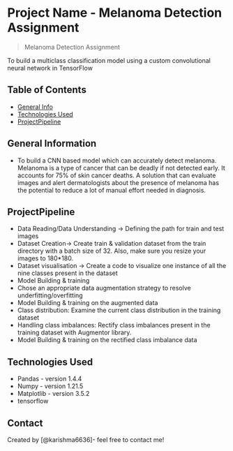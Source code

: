 # Project Name - Melanoma Detection Assignment
> Melanoma Detection Assignment

To build a multiclass classification model using a custom convolutional neural network in TensorFlow


## Table of Contents
* [General Info](#general-information)
* [Technologies Used](#technologies-used)
* [ProjectPipeline](#ProjectPipeline)



## General Information
- To build a CNN based model which can accurately detect melanoma. Melanoma is a type of cancer that can be deadly if not detected early. It accounts for 75% of skin cancer deaths. A solution that can evaluate images and alert dermatologists about the presence of melanoma has the potential to reduce a lot of manual effort needed in diagnosis.


## ProjectPipeline
- Data Reading/Data Understanding → Defining the path for train and test images 
- Dataset Creation→ Create train & validation dataset from the train directory with a batch size of 32. Also, make sure you resize your images to 180*180.
- Dataset visualisation → Create a code to visualize one instance of all the nine classes present in the dataset 
- Model Building & training
- Chose an appropriate data augmentation strategy to resolve underfitting/overfitting 
- Model Building & training on the augmented data
- Class distribution: Examine the current class distribution in the training dataset
- Handling class imbalances: Rectify class imbalances present in the training dataset with Augmentor library.
- Model Building & training on the rectified class imbalance data




## Technologies Used
- Pandas     - version 1.4.4
- Numpy      - version 1.21.5
- Matplotlib - version 3.5.2
- tensorflow





## Contact
Created by [@karishma6636]- feel free to contact me!
